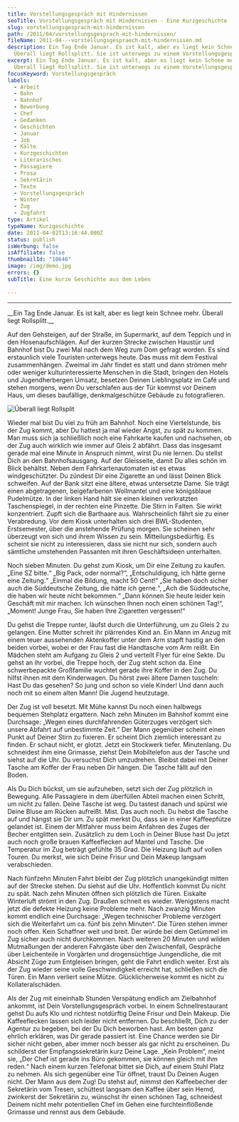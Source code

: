 ```yaml
---
title: Vorstellungsgespräch mit Hindernissen
seoTitle: Vorstellungsgespräch mit Hindernissen - Eine Kurzgeschichte
slug: vorstellungsgesprach-mit-hindernissen
path: /2011/04/vorstellungsgesprach-mit-hindernissen/
fileName: 2011-04---vorstellungsgespraech-mit-hindernissen.md
description: Ein Tag Ende Januar. Es ist kalt, aber es liegt kein Schnee mehr.
  Überall liegt Rollsplitt. Sie ist unterwegs zu einem Vorstellungsgespräch.
excerpt: Ein Tag Ende Januar. Es ist kalt, aber es liegt kein Schnee mehr.
  Überall liegt Rollsplitt. Sie ist unterwegs zu einem Vorstellungsgespräch.
focusKeyword: Vorstellungsgespräch
labels:
  - Arbeit
  - Bahn
  - Bahnhof
  - Bewerbung
  - Chef
  - Gedanken
  - Geschichten
  - Januar
  - Job
  - Kälte
  - Kurzgeschichten
  - Literarisches
  - Passagiere
  - Prosa
  - Sekretärin
  - Texte
  - Vorstellungsgespräch
  - Winter
  - Zug
  - Zugfahrt
type: Artikel
typeName: Kurzgeschichte
date: 2011-04-02T13:16:44.000Z
status: publish
isWerbung: false
isAffiliate: false
thumbnailId: "10646"
image: /img/demo.jpg
errors: {}
subTitle: Eine kurze Geschichte aus dem Leben
  
---
```


<hr /> __Ein Tag Ende Januar. Es ist kalt, aber es liegt kein Schnee mehr. Überall liegt Rollsplitt.__

Auf den Gehsteigen, auf der Straße, im Supermarkt, auf dem Teppich und in den
Hosenaufschlägen. Auf der kurzen Strecke zwischen Haustür und Bahnhof bist Du
zwei Mal nach dem Weg zum Dom gefragt worden. Es sind erstaunlich viele
Touristen unterwegs heute. Das muss mit dem Festival zusammenhängen. Zweimal im
Jahr findet es statt und dann strömen mehr oder weniger kulturinteressierte
Menschen in die Stadt, bringen den Hotels und Jugendherbergen Umsatz, besetzen
Deinen Lieblingsplatz im Café und stehen morgens, wenn Du verschlafen aus der
Tür kommst vor Deinem Haus, um dieses baufällige, denkmalgeschütze Gebäude zu
fotografieren.

![Überall liegt Rollsplit](http://cardamonchai.com/wp-content/uploads/2011/04/16282996591_cd8d21c6a1_o-640x640.jpg "[ ](/wp-content/uploads/2011/04/16282996591_cd8d21c6a1_o.jpg)  Überall liegt Rollsplit")

Wieder mal bist Du viel zu früh am Bahnhof. Noch eine Viertelstunde, bis der Zug
kommt, aber Du hattest ja mal wieder Angst, zu spät zu kommen. Man muss sich ja
schließlich noch eine Fahrkarte kaufen und nachsehen, ob der Zug auch wirklich
wie immer auf Gleis 2 abfährt. Dass das insgesamt gerade mal eine Minute in
Anspruch nimmt, wirst Du nie lernen. Du stellst Dich an den Bahnhofsausgang. Auf
der Gleisseite, damit Du alles schön im Blick behältst. Neben dem
Fahrkartenautomaten ist es etwas windgeschützter. Du zündest Dir eine Zigarette
an und lässt Deinen Blick schweifen. Auf der Bank sitzt eine ältere, etwas
untersetzte Dame. Sie trägt einen abgetragenen, beigefarbenen Wollmantel und
eine königsblaue Pudelmütze. In der linken Hand hält sie einen kleinen
verkratzten Taschenspiegel, in der rechten eine Pinzette. Die Stirn in Falten.
Sie wirkt konzentriert. Zupft sich die Barthaare aus. Wahrscheinlich fährt sie
zu einer Verabredung. Vor dem Kiosk unterhalten sich drei BWL-Studenten,
Erstsemester, über die anstehende Prüfung morgen. Sie scheinen sehr überzeugt
von sich und ihrem Wissen zu sein. Mitteilungsbedürftig. Es scheint sie nicht zu
interessieren, dass sie nicht nur sich, sondern auch sämtliche umstehenden
Passanten mit ihren Geschäftsideen unterhalten.

Noch sieben Minuten. Du gehst zum Kiosk, um Dir eine Zeitung zu kaufen. „Eine SZ
bitte.“ „Big Pack, oder normal?“, „Entschuldigung, ich hätte gerne eine
Zeitung.“ „Einmal die Bildung, macht 50 Cent!“ „Sie haben doch sicher auch die
Süddeutsche Zeitung, die hätte ich gerne.“, „Ach die Süddeutsche, die haben wir
heute nicht bekommen.“ „Dann können Sie heute leider kein Geschäft mit mir
machen. Ich wünschen Ihnen noch einen schönen Tag!“, „Moment! Junge Frau, Sie
haben Ihre Zigaretten vergessen!“

Du gehst die Treppe runter, läufst durch die Unterführung, um zu Gleis 2 zu
gelangen. Eine Mutter schreit ihr plärrendes Kind an. Ein Mann im Anzug mit
einem teuer aussehenden Aktenkoffer unter dem Arm stapft hastig an den beiden
vorbei, wobei er der Frau fast die Handtasche vom Arm reißt. Ein Mädchen steht
am Aufgang zu Gleis 2 und verteilt Flyer für eine Sekte. Du gehst an ihr vorbei,
die Treppe hoch, der Zug steht schon da. Eine schwerbepackte Großfamilie wuchtet
gerade ihre Koffer in den Zug. Du hilfst ihnen mit dem Kinderwagen. Du hörst
zwei ältere Damen tuscheln: Hast Du das gesehen? So jung und schon so viele
Kinder! Und dann auch noch mit so einem alten Mann! Die Jugend heutzutage.

Der Zug ist voll besetzt. Mit Mühe kannst Du noch einen halbwegs bequemen
Stehplatz ergattern. Nach zehn Minuten im Bahnhof kommt eine Durchsage: „Wegen
eines durchfahrenden Güterzuges verzögert sich unsere Abfahrt auf unbestimmte
Zeit.“ Der Mann gegenüber scheint einen Punkt auf Deiner Stirn zu fixieren. Er
scheint Dich ziemlich interessant zu finden. Er schaut nicht, er glotzt. Jetzt
ein Stockwerk tiefer. Minutenlang. Du schneidest ihm eine Grimasse, ziehst Dein
Mobiltelefon aus der Tasche und siehst auf die Uhr. Du versuchst Dich
umzudrehen. Bleibst dabei mit Deiner Tasche am Koffer der Frau neben Dir hängen.
Die Tasche fällt auf den Boden.

Als Du Dich bückst, um sie aufzuheben, setzt sich der Zug plötzlich in Bewegung.
Alle Passagiere in dem überfüllen Abteil machen einen Schritt, um nicht zu
fallen. Deine Tasche ist weg. Du tastest danach und spürst wie Deine Bluse am
Rücken aufreißt. Mist. Das auch noch. Du hebst die Tasche auf und hängst sie Dir
um. Zu spät merkst Du, dass sie in einer Kaffeepfütze gelandet ist. Einem der
Mitfahrer muss beim Anfahren des Zuges der Becher entglitten sein. Zusätzlich zu
dem Loch in Deiner Bluse hast Du jetzt auch noch große brauen Kaffeeflecken auf
Mantel und Tasche. Die Temperatur im Zug beträgt gefühlte 35 Grad. Die Heizung
läuft auf vollen Touren. Du merkst, wie sich Deine Frisur und Dein Makeup
langsam verabschieden.

Nach fünfzehn Minuten Fahrt bleibt der Zug plötzlich unangekündigt mitten auf
der Strecke stehen. Du siehst auf die Uhr. Hoffentlich kommst Du nicht zu spät.
Nach zehn Minuten öffnen sich plötzlich die Türen. Eiskalte Winterluft strömt in
den Zug. Draußen schneit es wieder. Wenigstens macht jetzt die defekte Heizung
keine Probleme mehr. Nach zwanzig Minuten kommt endlich eine Durchsage: „Wegen
technischer Probleme verzögert sich die Weiterfahrt um ca. fünf bis zehn
Minuten“. Die Türen stehen immer noch offen. Kein Schaffner weit und breit. Der
würde bei dem Getümmel im Zug sicher auch nicht durchkommen. Nach weiteren 20
Minuten und wilden Mutmaßungen der anderen Fahrgäste über den Zwischenfall,
Gespräche über Leichenteile in Vorgärten und drogensüchtige Jungendliche, die
mit Absicht Züge zum Entgleisen bringen, geht die Fahrt endlich weiter. Erst als
der Zug wieder seine volle Geschwindigkeit erreicht hat, schließen sich die
Türen. Ein Mann verliert seine Mütze. Glücklicherweise kommt es nicht zu
Kollateralschäden.

Als der Zug mit eineinhalb Stunden Verspätung endlich am Zielbahnhof ankommt,
ist Dein Vorstellungsgespräch vorbei. In einem Schnellrestaurant gehst Du aufs
Klo und richtest notdürftig Deine Frisur und Dein Makeup. Die Kaffeeflecken
lassen sich leider nicht entfernen. Du beschließt, Dich zu der Agentur zu
begeben, bei der Du Dich beworben hast. Am besten ganz ehrlich erklären, was Dir
gerade passiert ist. Eine Chance werden sie Dir sicher nicht geben, aber immer
noch besser als gar nicht zu erscheinen. Du schilderst der Empfangssekretärin
kurz Deine Lage. „Kein Problem“, meint sie, „Der Chef ist gerade ins Büro
gekommen, sie können gleich mit ihm reden.“ Nach einem kurzen Telefonat bittet
sie Dich, auf einem Stuhl Platz zu nehmen. Als sich gegenüber eine Tür öffnet,
traust Du Deinen Augen nicht. Der Mann aus dem Zug! Du stehst auf, nimmst den
Kaffeebecher der Sekretärin vom Tresen, schüttest langsam den Kaffee über sein
Hemd, zwinkerst der Sekretärin zu, wünschst ihr einen schönen Tag, schneidest
Deinem nicht mehr potentiellen Chef im Gehen eine furchteinflößende Grimasse und
rennst aus dem Gebäude.

  